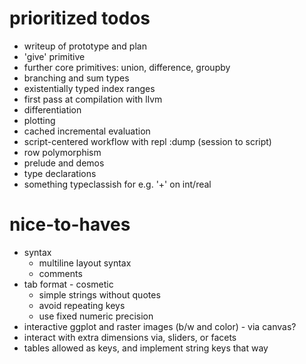 # prioritized todos
  * writeup of prototype and plan
  * 'give' primitive
  * further core primitives: union, difference, groupby
  * branching and sum types
  * existentially typed index ranges
  * first pass at compilation with llvm
  * differentiation
  * plotting
  * cached incremental evaluation
  * script-centered workflow with repl :dump (session to script)
  * row polymorphism
  * prelude and demos
  * type declarations
  * something typeclassish for e.g. '+' on int/real

# nice-to-haves
 * syntax
   * multiline layout syntax
   * comments
 * tab format - cosmetic
   * simple strings without quotes
   * avoid repeating keys
   * use fixed numeric precision
  * interactive ggplot and raster images (b/w and color) - via canvas?
   * interact with extra dimensions via, sliders, or facets
  * tables allowed as keys, and implement string keys that way
